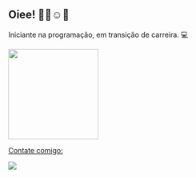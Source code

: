 ## Oiee! 👋🏻☺️🌺
Iniciante na programação, em transição de carreira. 💻
 <div>
  <a href="https://github.com/zamperli">
  <img height="180em" src="https://github-readme-stats.vercel.app/api?username=zamperli&show_icons=true&theme=dracula&include_all_commits=true&count_private=true"/>
</div>

Contate comigo:

<a href="https://https://https://www.linkedin.com/in/j%C3%BAlia-zamperlini-013778115/" target="_blank"><img src="https://img.shields.io/badge/-LinkedIn-%230077B5?style=for-the-badge&logo=linkedin&logoColor=white" target="_blank"></a> 
